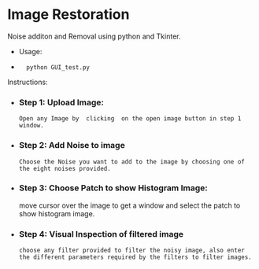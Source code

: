# Image Restoration

Noise additon and Removal using python and Tkinter.

- Usage: 
-       python GUI_test.py

Instructions: 
-   ### Step 1: Upload Image:
        Open any Image by  clicking  on the open image button in step 1 window.
-   ### Step 2: Add Noise to image
        Choose the Noise you want to add to the image by choosing one of the eight noises provided.
-    ### Step 3: Choose Patch to show Histogram Image:
        move cursor over the image to get a window and select the patch to show  histogram image.
-   ###  Step 4: Visual Inspection of filtered image
        choose any filter provided to filter the noisy image, also enter the different parameters required by the filters to filter images.
        
        
        
        
        
    

